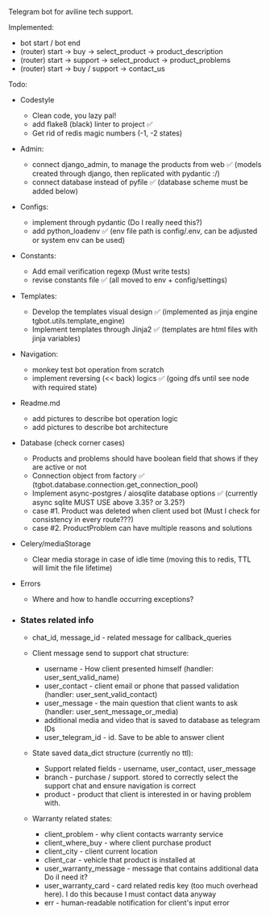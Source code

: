 Telegram bot for aviline tech support.

Implemented:
- bot start / bot end
- (router) start -> buy -> select_product -> product_description
- (router) start -> support -> select_product -> product_problems
- (router) start -> buy / support -> contact_us

Todo:
- Codestyle
  - Clean code, you lazy pal!
  - add flake8 (black) linter to project ✅ 
  - Get rid of redis magic numbers (-1, -2 states)
- Admin:
  - connect django_admin, to manage the products from web ✅ (models created through django, then replicated with pydantic :/)
  - connect database instead of pyfile ✅ (database scheme must be added below)
- Configs:
  - implement through pydantic (Do I really need this?)
  - add python_loadenv ✅ (env file path is config/.env, can be adjusted or system env can be used)
- Constants:
  - Add email verification regexp (Must write tests)
  - revise constants file ✅ (all moved to env + config/settings)
- Templates:
  - Develop the templates visual design ✅ (implemented as jinja engine tgbot.utils.template_engine)
  - Implement templates through Jinja2 ✅ (templates are html files with jinja variables)
- Navigation:
  - monkey test bot operation from scratch
  - implement reversing (<< back) logics ✅ (going dfs until see node with required state)
- Readme.md
  - add pictures to describe bot operation logic
  - add pictures to describe bot architecture
- Database (check corner cases)
  - Products and problems should have boolean field that shows if they are active or not 
  - Connection object from factory ✅ (tgbot.database.connection.get_connection_pool)
  - Implement async-postgres / aiosqlite database options ✅ (currently async sqlite MUST USE above 3.35? or 3.25?)
  - case #1. Product was deleted when client used bot (Must I check for consistency in every route???)
  - case #2. ProductProblem can have multiple reasons and solutions
- Celery/mediaStorage
  - Clear media storage in case of idle time (moving this to redis, TTL will limit the file lifetime)
- Errors
  - Where and how to handle occurring exceptions?

- ### States related info
  - chat_id, message_id - related message for callback_queries
  - Client message send to support chat structure:
    - username - How client presented himself (handler: user_sent_valid_name)
    - user_contact - client email or phone that passed validation (handler: user_sent_valid_contact)
    - user_message - the main question that client wants to ask (handler: user_sent_message_or_media)
    - additional media and video that is saved to database as telegram IDs
    - user_telegram_id - id. Save to be able to answer client

  - State saved data_dict structure (currently no ttl):
    - Support related fields - username, user_contact, user_message
    - branch -  purchase / support. stored to correctly select the support chat and ensure navigation is correct
    - product - product that client is interested in or having problem with.

  - Warranty related states:
    - client_problem - why client contacts warranty service
    - client_where_buy - where client purchase product
    - client_city - client current location
    - client_car - vehicle that product is installed at
    - user_warranty_message - message that contains additional data Do iI need it?
    - user_warranty_card - card related redis key (too much overhead here). I do this because I must contact data anyway
    - err - human-readable notification for client's input error 